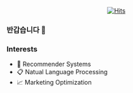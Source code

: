 

<div align=center>

[![Hits](https://hits.seeyoufarm.com/api/count/incr/badge.svg?url=https%3A%2F%2Fgithub.com%2Fseunghyeon98&count_bg=%238D3DC8&title_bg=%23555555&icon=googlecalendar.svg&icon_color=%23E7E7E7&title=hits&edge_flat=false)](https://hits.seeyoufarm.com) 


 </div>
 
### 반갑습니다  👋


### Interests
  * 🎁 Recommender Systems
  * 📋 Natual Language Processing
  * 📈 Marketing Optimization


